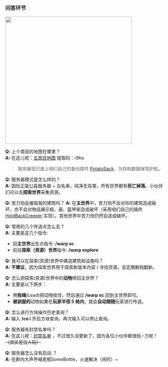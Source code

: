 ### 问答环节  

<img src='https://ae02.alicdn.com/kf/H6212ca90ea024b4784c571cc7d823ce1h.jpg' style='width:400px' referrerpolicy="no-referrer"></img>  

**Q:** 上个周目的地图在哪里？  
**A:** 在这儿呢：[五周目地图](https://pan.baidu.com/s/1i-mGx6c9DWWPnIjN12tzQA) 提取码：r9hs  

> 服务器现已装上咱们自己的备份插件 [PotatoSack](https://github.com/Bottle-M/PotatoSack)，为存档数据保驾护航。     

**Q:** 服务器模式是怎么样的？  
**A:** 国际正版公益服务器 + 白名单，纯净生存类，所有世界都有**死亡掉落**。小伙伴们可以去**探索世界**采集资源。  

**Q:** 苦力怕会摧毁我的建筑吗？
**A:** 在**主世界**中，苦力怕不会对你的建筑造成破坏，亦不会对物品展示框、画、盔甲架造成破坏（采用咱们自己的插件 [HoldBackCreeper](https://github.com/Bottle-M/HoldBackCreeper/) 实现）。其他世界中苦力怕仍然会造成破坏。

<p style='margin-bottom:0'><strong>Q:</strong> 常用的几个传送点怎么去？<br><strong>A:</strong> 主要是这几个指令:</p>   

* 回**主世界**出生点指令: **/warp sc**  
* 前往**探索（资源）世界**指令: **/warp explore**

**Q:** 我可以在探索(资源)世界中建造建筑和设施吗？  
**A:** **不建议**，因为探索世界用于探索新版本内容 / 寻找资源，会定期删档翻新。   

**Q:** 怎么把探索(资源)世界中的**动物**带回主世界？  
**A:** 主要是以下两步：  

* 用**拴绳**(Lead)把动物拴住，然后通过 **/warp sc** 回到主世界即可。  
* **被驯服的**动物如果在**玩家半径 5 格内**，就会**自动跟随**玩家进行传送。  

**Q:** 怎么进行方块操作历史查询？  
**A:** 输入 **/co i** 开启方块查询，再次输入可以停止查询。  

**Q:** 服务器有封禁名单吗？  
**A:** 在这儿呢：[封禁名单](https://shimo.im/doc/ASQZK52LZqcRi1Mq?r=OR4O8R/) ，不过很久没更新了，因为各位小伙伴都很给♂力呢！~~（其实是没人玩）~~ 

**Q:** 服务器怎么没有启动 ？  
**A:** 在群内大声呼喊老瓶SomeBottle，火速解决（闲时）~   
